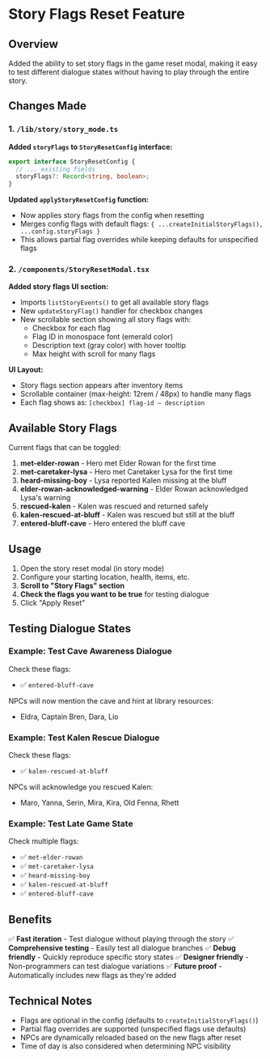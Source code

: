 # Story Flags Reset Feature

## Overview
Added the ability to set story flags in the game reset modal, making it easy to test different dialogue states without having to play through the entire story.

## Changes Made

### 1. `/lib/story/story_mode.ts`
**Added `storyFlags` to `StoryResetConfig` interface:**
```typescript
export interface StoryResetConfig {
  // ... existing fields
  storyFlags?: Record<string, boolean>;
}
```

**Updated `applyStoryResetConfig` function:**
- Now applies story flags from the config when resetting
- Merges config flags with default flags: `{ ...createInitialStoryFlags(), ...config.storyFlags }`
- This allows partial flag overrides while keeping defaults for unspecified flags

### 2. `/components/StoryResetModal.tsx`
**Added story flags UI section:**
- Imports `listStoryEvents()` to get all available story flags
- New `updateStoryFlag()` handler for checkbox changes
- New scrollable section showing all story flags with:
  - Checkbox for each flag
  - Flag ID in monospace font (emerald color)
  - Description text (gray color) with hover tooltip
  - Max height with scroll for many flags

**UI Layout:**
- Story flags section appears after inventory items
- Scrollable container (max-height: 12rem / 48px) to handle many flags
- Each flag shows as: `[checkbox] flag-id — description`

## Available Story Flags

Current flags that can be toggled:
1. **met-elder-rowan** - Hero met Elder Rowan for the first time
2. **met-caretaker-lysa** - Hero met Caretaker Lysa for the first time
3. **heard-missing-boy** - Lysa reported Kalen missing at the bluff
4. **elder-rowan-acknowledged-warning** - Elder Rowan acknowledged Lysa's warning
5. **rescued-kalen** - Kalen was rescued and returned safely
6. **kalen-rescued-at-bluff** - Kalen was rescued but still at the bluff
7. **entered-bluff-cave** - Hero entered the bluff cave

## Usage

1. Open the story reset modal (in story mode)
2. Configure your starting location, health, items, etc.
3. **Scroll to "Story Flags" section**
4. **Check the flags you want to be true** for testing dialogue
5. Click "Apply Reset"

## Testing Dialogue States

### Example: Test Cave Awareness Dialogue
Check these flags:
- ✅ `entered-bluff-cave`

NPCs will now mention the cave and hint at library resources:
- Eldra, Captain Bren, Dara, Lio

### Example: Test Kalen Rescue Dialogue
Check these flags:
- ✅ `kalen-rescued-at-bluff`

NPCs will acknowledge you rescued Kalen:
- Maro, Yanna, Serin, Mira, Kira, Old Fenna, Rhett

### Example: Test Late Game State
Check multiple flags:
- ✅ `met-elder-rowan`
- ✅ `met-caretaker-lysa`
- ✅ `heard-missing-boy`
- ✅ `kalen-rescued-at-bluff`
- ✅ `entered-bluff-cave`

## Benefits

✅ **Fast iteration** - Test dialogue without playing through the story
✅ **Comprehensive testing** - Easily test all dialogue branches
✅ **Debug friendly** - Quickly reproduce specific story states
✅ **Designer friendly** - Non-programmers can test dialogue variations
✅ **Future proof** - Automatically includes new flags as they're added

## Technical Notes

- Flags are optional in the config (defaults to `createInitialStoryFlags()`)
- Partial flag overrides are supported (unspecified flags use defaults)
- NPCs are dynamically reloaded based on the new flags after reset
- Time of day is also considered when determining NPC visibility

